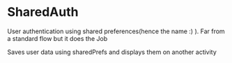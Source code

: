 # SharedAuth
User authentication using shared preferences(hence the name :) ). Far from a standard flow but it does the Job

Saves user data using sharedPrefs and displays them on another activity


